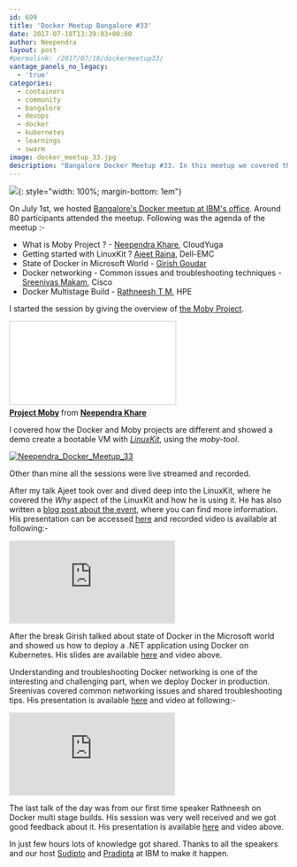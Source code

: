 ```yaml
---
id: 699
title: 'Docker Meetup Bangalore #33' 
date: 2017-07-18T13:39:03+00:00
author: Neependra
layout: post
#permalink: /2017/07/18/dockermeetup33/
vantage_panels_no_legacy:
  - 'true'
categories:
  - containers
  - community
  - bangalore
  - devops
  - docker
  - kubernetes
  - learnings
  - swarm
image: docker_meetup_33.jpg
description: "Bangalore Docker Meetup #33. In this meetup we covered the Moby Project, LinuxKit, state of Docker in Windows, common issues and troubleshooting networking issues and Docker multistage builds."
---
```


![]({{site.baseurl}}/images/blogs/docker_meetup_33.jpg){: style="width: 100%; margin-bottom: 1em"}

On July 1st, we hosted [Bangalore's Docker meetup at IBM's office](https://www.meetup.com/Docker-Bangalore/events/240413454/). Around 80 participants attended the meetup. Following was the agenda of the meetup :-

- What is Moby Project ?  -  [Neependra Khare](https://twitter.com/neependra), CloudYuga 
- Getting  started with LinuxKit ?  [Ajeet Raina](https://twitter.com/ajeetsraina), Dell-EMC
- State of Docker in Microsoft World  - [Girish Goudar](https://twitter.com/girishtweek)
- Docker networking - Common issues and troubleshooting techniques - [Sreenivas Makam](https://twitter.com/srmakam), Cisco 
- Docker Multistage Build -  [Rathneesh T M](https://www.linkedin.com/in/rathneesh-m-7b803a13/), HPE

I started the session by giving the overview of [the Moby Project](http://mobyproject.org). 

<iframe src="//www.slideshare.net/slideshow/embed_code/key/jZrvTII0lVVIxj" class="video" frameborder="0" marginwidth="0" marginheight="0" scrolling="no" style="border:1px solid #CCC; border-width:1px; margin-bottom:5px; max-width: 100%;" allowfullscreen> </iframe> <div style="margin-bottom:5px"> <strong> <a href="//www.slideshare.net/neependra/project-moby" title="Project Moby" target="_blank">Project Moby</a> </strong> from <strong><a target="_blank" href="https://www.slideshare.net/neependra">Neependra Khare</a></strong> </div>

I covered how the Docker and Moby projects are different and showed a demo create a bootable VM with [*LinuxKit*](https://github.com/linuxkit/linuxkit), using the *moby-tool*. 

<a data-flickr-embed="true"  href="https://www.flickr.com/photos/neependra/35879490411/in/dateposted-public/" title="Neependra_Docker_Meetup_33"><img src="https://farm5.staticflickr.com/4315/35879490411_bccd412e60_n.jpg" class="video"  alt="Neependra_Docker_Meetup_33"></a><script async src="//embedr.flickr.com/assets/client-code.js" charset="utf-8"></script>

Other than mine all the sessions were live streamed and recorded. 

After my talk Ajeet took over and dived deep into the LinuxKit, where he covered the *Why* aspect of the LinuxKit and how he is using it. He has also written a [blog post about the event](http://collabnix.com/speaking-at-bangalore-docker-meetup-moby-linuxkit/), where you can find more information.  His presentation can be accessed [here](https://www.slideshare.net/ajeetraina/introduction-to-linuxkit-docker-bangalore-meetup?ref=https://www.slideshare.net/ajeetraina/slideshelf) and recorded video is available at following:-

<iframe class="video" src="https://www.youtube.com/embed/H1kMQRLNaq0?rel=0" frameborder="0" align="center" allowfullscreen></iframe>


After the break Girish talked about state of Docker in the Microsoft world and showed us how to deploy a .NET application using Docker on Kubernetes. His slides are available [here](https://www.slideshare.net/sharepointguy/windows-server-and-docker) and video above.  


Understanding and troubleshooting Docker networking is one of the interesting and challenging part, when we deploy Docker in production. Sreenivas covered common networking issues and shared troubleshooting tips. 
His presentation is available [here](https://www.slideshare.net/SreenivasMakam/docker-networking-common-issues-and-troubleshooting-techniques
) and video at following:-


<iframe class="video" src="https://www.youtube.com/embed/ChGBJysUAo8?rel=0" frameborder="0" allowfullscreen></iframe>

The last talk of the day was from our first time speaker Rathneesh on Docker multi stage builds. His session was very well received and we got good feedback about it. His presentation is available [here](https://www.slideshare.net/RathneeshM/docker-multi-stage-builds
) and video above. 

In just few hours lots of knowledge got shared. Thanks to all the speakers and our host [Sudipto](https://www.linkedin.com/in/sudiptoghos/) and [Pradipta](https://www.linkedin.com/in/pradipta-banerjee-58459430/) at IBM to make it happen. 
